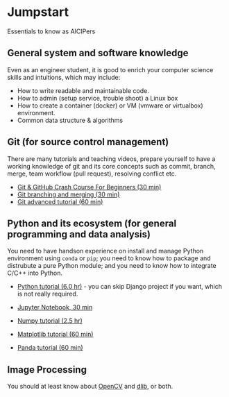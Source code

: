 # Jumpstart
Essentials to know as AICIPers

## General system and software knowledge

Even as an engineer student, it is good to enrich your computer science skills and intuitions, which may include:

* How to write readable and maintainable code.
* How to admin (setup service, trouble shoot) a Linux box
* How to create a container (docker) or VM (vmware or virtualbox) environment.
* Common data structure & algorithms

## Git (for source control management)

There are many tutorials and teaching videos, prepare yourself to have a working knowledge of git and its core concepts such as commit, branch, merge, team workflow (pull request), resolving conflict etc.

* [Git & GitHub Crash Course For Beginners (30 min)](https://www.youtube.com/watch?v=SWYqp7iY_Tc)
* [Git branching and merging (30 min)](https://www.youtube.com/watch?v=FyAAIHHClqI)
* [Git advanced tutorial (60 min)](https://www.youtube.com/watch?v=0SJCYPsef54)

## Python and its ecosystem (for general programming and data analysis)

You need to have handson experience on install and manage Python environment using `conda` or `pip`; you need to know how to package and distrubute a pure Python module; and you need to know how to integrate C/C++ into Python.

* [Python tutorial (6.0 hr)](https://www.youtube.com/watch?v=_uQrJ0TkZlc) - you can skip Django project if you want, which is not really required.

* [Jupyter Notebook, 30 min](https://www.youtube.com/watch?v=HW29067qVWk&t=4s)

* [Numpy tutorial (2.5 hr)](https://www.youtube.com/watch?v=V0D2mhVt7NE&t=19s)

* [Matplotlib tutorial (60 min)](https://www.youtube.com/watch?v=OKJyGzgWP6c) 

* [Panda tutorial (60 min)](https://www.youtube.com/watch?v=PfVxFV1ZPnk)

## Image Processing

You should at least know about [OpenCV](http://www.opencv.org) and [dlib](http://dlib.net/), or both.

